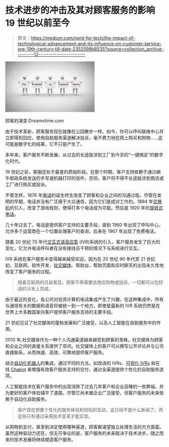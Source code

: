 # 技术进步的冲击及其对顾客服务的影响 19 世纪以前至今

> 原文：<https://medium.com/nerd-for-tech/the-impact-of-technological-advancement-and-its-influence-on-customer-service-pre-19th-century-till-date-2352598b8535?source=collection_archive---------12----------------------->

![](img/dee9546788f468766e69191ffea5f721.png)

顾客的演变:Dreamstime.com

由于技术革新，顾客服务现在就像在公园散步一样。如今，你可以呼叫联络中心并立即得到回应，使用自助服务渠道解决投诉，毫不费力地在网上购买和购物……这可能是数字化的结果，它不只是产生了。

多年来，客户服务不断发展，从过去的长途跋涉到工厂到今天的“一键搞定”的数字化时代。

19 世纪之前，客服还处于最差的原始阶段。在那个时期，客户支持依赖于通过蜗牛邮政系统发送的手写或机器打印的信件，否则，客户将不得不长途跋涉到商店或工厂进行购买或投诉。

不管怎样，1876 年[电话](https://swat.io/en/engage/a-brief-history-of-customer-support/#:~:text=1876%3A%20Alexander%20Graham%20Bell%20patents,for%20product%20information%20or%20repairs)的诞生终生改变了顾客和企业之间的沟通过程。尽管在发明的早期，电话并没有广泛用于大众通信，因为它们是成对工作的。1894 年[交换机](https://en.wikipedia.org/wiki/Telephone_switchboard)的引入，改变了游戏规则，使得打多个电话成为可能。然后是 1920 年的[旋转式电话](https://interestingengineering.com/what-are-rotary-dial-phones-and-how-do-they-work)。

几十年过去了，电话是提供客户支持的主要手段，直到 1960 年出现了呼叫中心，允许多个运营商在一个位置处理客户的查询，后来在 1967 年出现了免费电话。

随着 20 世纪 70 年代[交互式语音应答](https://sonicminds.dk/dictionary/interactive-voice-response-ivr) (IVR)系统的引入，客户服务发生了巨大的变化，它允许电话呼叫者在没有接线员干预的情况下与系统进行交互。

IVR 系统在客户服务中变得越来越受欢迎，因为在 20 世纪 90 年代至 21 世纪初，互联网、软件开发、[社交媒体](https://wonderopolis.org/wonder/who-invented-social-media)、帮助台、帮助页面和实时聊天的出现永久性地改变了客户服务的过程。

> 随着互联网的日益普及，顾客不再需要去商店购物或投诉，一切都可以在舒适的沙发上完成。

由于最近的变化，各公司对投资计算机电话集成产生了兴趣，在这种集成中，所有与通信有关的数据和语音将被统一到一个地方。即使是最新的 IVR 系统仍然是在世界上大多数国家向客户提供客户服务支持的主要手段。

21 世纪见证了社交媒体的蓬勃发展和广泛接受，以及人工智能在自助服务中的作用。

2010 年,社交媒体作为一种个人沟通渠道越来越受到顾客的青睐。社交媒体为顾客和企业之间的直接关系提供了空间。社交媒体上的客户可以撰写公开评论并与公司直接联系，从而快速、高效、可靠地提供客户服务。

结合[自动化机器人](https://www.thinkautomation.com/bots-and-ai/what-are-software-bots)的集成，通过不同的方法，如改进的 IVRs、[可视化 IVRs](https://www.visual-ivr.com/what-is-visual-ivr) 和在线 [Chabot](https://en.wikipedia.org/wiki/Chatbot#:~:text=A%20chatbot%20is%20a%20software,with%20a%20live%20human%20agent.&text=Most%20chatbots%20are%20accessed%20on,popups%20or%20through%20virtual%20assistants.) 来增强有效客户服务支持的交付，通过全渠道提供个性化的自助服务选项。

人工智能技术在客户服务中的出现消除了过去几年客户和企业目睹的一些弊端，并为更好的客户体验铺平了道路。尽管它尚未被企业广泛接受，但客户服务的未来依赖于自动化自助服务。

> 客户现在想要个性化的服务体验和轻松的互动，这已经不是什么新闻了。而这些只有通过采用技术变革才能实现。

从购物到支付，甚至到决定使用哪种渠道，顾客都渴望独立处理生活的方方面面。虽然这种驱动力还在，但无可争议的是，客户服务的未来取决于技术进步，随之而来的技术发展将继续塑造客户服务。